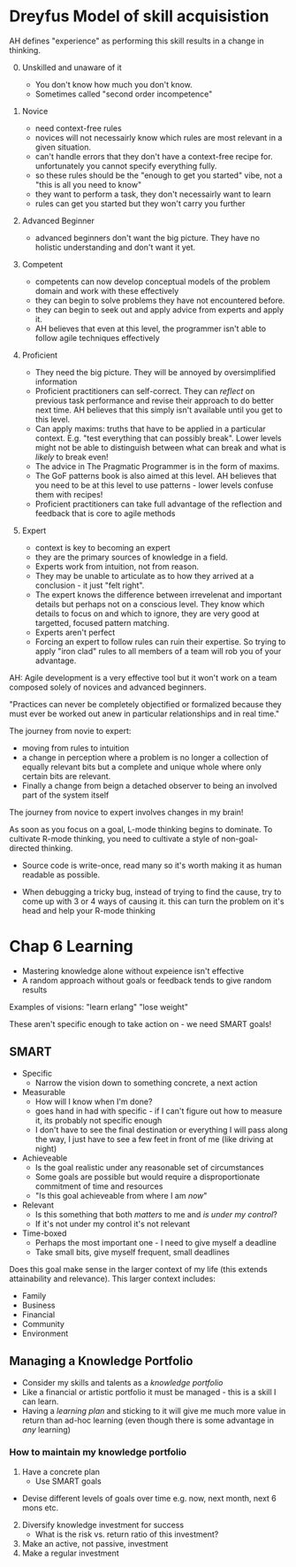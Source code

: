 # Dreyfus Model of skill acquisistion

AH defines "experience" as performing this skill results in a change in
thinking.

0. Unskilled and unaware of it
    - You don't know how much you don't know.
    - Sometimes called "second order incompetence"

1. Novice
    - need context-free rules
    - novices will not necessairly know which rules are most relevant in a given
      situation.
    - can't handle errors that they don't have a context-free recipe for.
      unfortunately you cannot specify everything fully.
    - so these rules should be the "enough to get you started" vibe, not a "this
      is all you need to know"
    - they want to perform a task, they don't necessairly want to learn
    - rules can get you started but they won't carry you further

2. Advanced Beginner
    - advanced beginners don't want the big picture. They have no holistic
      understanding and don't want it yet.

3. Competent
    - competents can now develop conceptual models of the problem domain and
      work with these effectively
    - they can begin to solve problems they have not encountered before.
    - they can begin to seek out and apply advice from experts and apply it.
    - AH believes that even at this level, the programmer isn't able to follow
      agile techniques effectively

4. Proficient
    - They need the big picture. They will be annoyed by oversimplified
      information
    - Proficient practitioners can self-correct. They can _reflect_ on previous
      task performance and revise their approach to do better next time. AH
      believes that this simply isn't available until you get to this level.
    - Can apply maxims: truths that have to be applied in a particular context.
      E.g. "test everything that can possibly break". Lower levels might not be
      able to distinguish between what can break and what is _likely_ to break
      even!
    - The advice in The Pragmatic Programmer is in the form of maxims.
    - The GoF patterns book is also aimed at this level. AH believes that you
      need to be at this level to use patterns - lower levels confuse them with
      recipes!
    - Proficient practitioners can take full advantage of the reflection and
      feedback that is core to agile methods

5. Expert
    - context is key to becoming an expert
    - they are the primary sources of knowledge in a field.
    - Experts work from intuition, not from reason.
    - They may be unable to articulate as to how they arrived at a conclusion -
      it just "felt right".
    - The expert knows the difference between irrevelenat and important details
      but perhaps not on a conscious level. They know which details to focus on
      and which to ignore, they are very good at targetted, focused pattern
      matching.
    - Experts aren't perfect
    - Forcing an expert to follow rules can ruin their expertise. So trying to
      apply "iron clad" rules to all members of a team will rob you of your
      advantage.

AH: Agile development is a very effective tool but it won't work on a team
composed solely of novices and advanced beginners.

"Practices can never be completely objectified or formalized because they must
ever be worked out anew in particular relationships and in real time."

The journey from novie to expert:

- moving from rules to intuition
- a change in perception where a problem is no longer a collection of equally
  relevant bits but a complete and unique whole where only certain bits are
  relevant.
- Finally a change from beign a detached observer to being an involved part of
  the system itself

The journey from novice to expert involves changes in my brain!

As soon as you focus on a goal, L-mode thinking begins to dominate. To cultivate
R-mode thinking, you need to cultivate a style of non-goal-directed thinking.

- Source code is write-once, read many so it's worth making it as human readable
  as possible.

- When debugging a tricky bug, instead of trying to find the cause, try to come
  up with 3 or 4 ways of causing it. this can turn the problem on it's head and
  help your R-mode thinking

# Chap 6 Learning

- Mastering knowledge alone without expeience isn't effective
- A random approach without goals or feedback tends to give random results

Examples of visions: "learn erlang" "lose weight"

These aren't specific enough to take action on - we need SMART goals!

## SMART

- Specific
    - Narrow the vision down to something concrete, a next action
- Measurable
    - How will I know when I'm done?
    - goes hand in had with specific - if I can't figure out how to measure it,
      its probably not specific enough
    - I don't have to see the final destination or everything I will pass along
      the way, I just have to see a few feet in front of me (like driving at
      night)
- Achieveable
    - Is the goal realistic under any reasonable set of circumstances
    - Some goals are possible but would require a disproportionate commitment of
      time and resources
    - "Is this goal achieveable from where I am _now_"
- Relevant
    - Is this something that both _matters_ to me and _is under my control_?
    - If it's not under my control it's not relevant
- Time-boxed
    - Perhaps the most important one - I need to give myself a deadline
    - Take small bits, give myself frequent, small deadlines

Does this goal make sense in the larger context of my life (this extends
attainability and relevance). This larger context includes:

- Family
- Business
- Financial
- Community
- Environment

## Managing a Knowledge Portfolio

- Consider my skills and talents as a _knowledge portfolio_
- Like a financial or artistic portfolio it must be managed - this is a skill I
  can learn.
- Having a _learning plan_ and sticking to it will give me much more value in
  return than ad-hoc learning (even though there is some advantage in _any_
  learning)

### How to maintain my knowledge portfolio

1. Have a concrete plan
    - Use SMART goals

- Devise different levels of goals over time e.g. now, next month, next 6 mons
  etc.

2. Diversify knowledge investment for success
    - What is the risk vs. return ratio of this investment?
3. Make an active, not passive, investment
4. Make a regular investment
